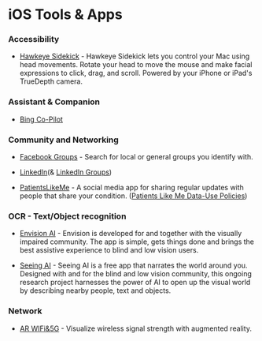 # iOS Tools & Apps



### Accessibility

* [Hawkeye Sidekick](https://apps.apple.com/us/app/hawkeye-sidekick/id1492668756) - Hawkeye Sidekick lets you control your Mac using head movements. Rotate your head to move the mouse and make facial expressions to click, drag, and scroll. Powered by your iPhone or iPad's TrueDepth camera.

### Assistant & Companion

* [Bing Co-Pilot](https://apps.apple.com/us/app/microsoft-copilot/id6472538445)

### Community and Networking

* [Facebook Groups](https://www.facebook.com/groups/) - Search for local or general groups you identify with.

* [LinkedIn](https://www.linkedin.com/signup)(& [LinkedIn Groups](https://www.linkedin.com/help/linkedin/answer/a544795/finding-and-joining-a-linkedin-group?lang=en))

* [PatientsLikeMe](https://apps.apple.com/in/app/patientslikeme/id1237832232) - A social media app for sharing regular updates with people that share your condition. ([Patients Like Me Data-Use Policies](https://blog.patientslikeme.com/health-conditions/als/what-data-do-we-sell-a-continued-discussion-about-data-scraping/))

### OCR - Text/Object recognition

* [Envision AI](https://apps.apple.com/us/app/envision-ai/id1268632314) - Envision is developed for and together with the visually impaired community. The app is simple, gets things done and brings the best assistive experience to blind and low vision users.

* [Seeing AI](https://apps.apple.com/us/app/seeing-ai/id999062298) - Seeing AI is a free app that narrates the world around you. Designed with and for the blind and low vision community, this ongoing research project harnesses the power of AI to open up the visual world by describing nearby people, text and objects.

### Network
* [AR WIFi&5G](https://apps.apple.com/us/app/ar-wifi-5g/id1556085228) - Visualize wireless signal strength with augmented reality.